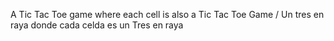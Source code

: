 A Tic Tac Toe game where each cell is also a Tic Tac Toe Game / Un tres en raya donde cada celda es un Tres en raya
